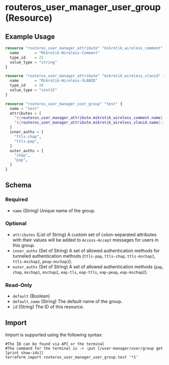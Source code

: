 # routeros_user_manager_user_group (Resource)


## Example Usage
```terraform
resource "routeros_user_manager_attribute" "mikrotik_wireless_comment" {
  name       = "Mikrotik-Wireless-Comment"
  type_id    = 21
  value_type = "string"
}

resource "routeros_user_manager_attribute" "mikrotik_wireless_vlanid" {
  name       = "Mikrotik-Wireless-VLANID"
  type_id    = 26
  value_type = "uint32"
}

resource "routeros_user_manager_user_group" "test" {
  name = "test"
  attributes = [
    "${routeros_user_manager_attribute.mikrotik_wireless_comment.name}:Test Group",
    "${routeros_user_manager_attribute.mikrotik_wireless_vlanid.name}:100",
  ]
  inner_auths = [
    "ttls-chap",
    "ttls-pap",
  ]
  outer_auths = [
    "chap",
    "pap",
  ]
}
```

<!-- schema generated by tfplugindocs -->
## Schema

### Required

- `name` (String) Unique name of the group.

### Optional

- `attributes` (List of String) A custom set of colon-separated attributes with their values will be added to `Access-Accept` messages for users in this group.
- `inner_auths` (Set of String) A set of allowed authentication methods for tunneled authentication methods (`ttls-pap`, `ttls-chap`, `ttls-mschap1`, `ttls-mschap2`, `peap-mschap2`).
- `outer_auths` (Set of String) A set of allowed authentication methods (`pap`, `chap`, `mschap1`, `mschap2`, `eap-tls`, `eap-ttls`, `eap-peap`, `eap-mschap2`).

### Read-Only

- `default` (Boolean)
- `default_name` (String) The default name of the group.
- `id` (String) The ID of this resource.

## Import
Import is supported using the following syntax:
```shell
#The ID can be found via API or the terminal
#The command for the terminal is -> :put [/user-manager/user/group get [print show-ids]]
terraform import routeros_user_manager_user_group.test '*1'
```
